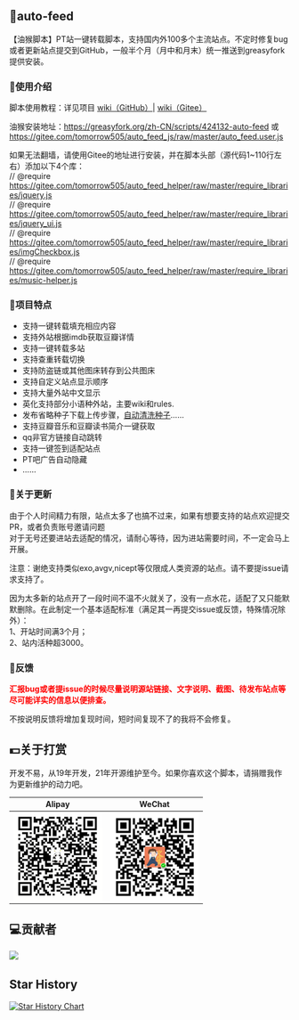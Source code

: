 ## 📝auto-feed
【油猴脚本】PT站一键转载脚本，支持国内外100多个主流站点。不定时修复bug或者更新站点提交到GitHub，一般半个月（月中和月末）统一推送到greasyfork提供安装。

### 📖使用介绍
脚本使用教程：详见项目 [wiki（GitHub）](https://github.com/tomorrow505/auto_feed_js/wiki)| [wiki（Gitee）](https://gitee.com/tomorrow505/auto_feed_js/wikis/Home)

油猴安装地址：https://greasyfork.org/zh-CN/scripts/424132-auto-feed 或 https://gitee.com/tomorrow505/auto_feed_js/raw/master/auto_feed.user.js

如果无法翻墙，请使用Gitee的地址进行安装，并在脚本头部（源代码1~110行左右）添加以下4个库：<br>
// @require      https://gitee.com/tomorrow505/auto_feed_helper/raw/master/require_libraries/jquery.js <br>
// @require      https://gitee.com/tomorrow505/auto_feed_helper/raw/master/require_libraries/jquery_ui.js <br>
// @require      https://gitee.com/tomorrow505/auto_feed_helper/raw/master/require_libraries/imgCheckbox.js <br>
// @require      https://gitee.com/tomorrow505/auto_feed_helper/raw/master/require_libraries/music-helper.js <br>
 
### 👀项目特点
+ 支持一键转载填充相应内容
+ 支持外站根据imdb获取豆瓣详情
+ 支持一键转载多站
+ 支持查重转载切换
+ 支持防盗链或其他图床转存到公共图床
+ 支持自定义站点显示顺序
+ 支持大量外站中文显示
+ 英化支持部分小语种外站，主要wiki和rules.
+ 发布省略种子下载上传步骤，[自动清洗种子](https://github.com/tomorrow505/auto_feed_js/wiki/%E6%B8%85%E6%B4%97%E7%A7%8D%E5%AD%90-%E8%87%AA%E5%8A%A8%E4%B8%8B%E8%BD%BD%E5%8F%91%E5%B8%83%E7%9A%84%E7%A7%8D%E5%AD%90)……
+ 支持豆瓣音乐和豆瓣读书简介一键获取
+ qq非官方链接自动跳转
+ 支持一键签到适配站点
+ PT吧广告自动隐藏
+ ……

### 📢关于更新

由于个人时间精力有限，站点太多了也搞不过来，如果有想要支持的站点欢迎提交PR，或者负责账号邀请问题<br>
对于无号还要进站去适配的情况，请耐心等待，因为进站需要时间，不一定会马上开展。

注意：谢绝支持类似exo,avgv,nicept等仅限成人类资源的站点。请不要提issue请求支持了。

因为太多新的站点开了一段时间不温不火就关了，没有一点水花，适配了又只能默默删除。在此制定一个基本适配标准（满足其一再提交issue或反馈，特殊情况除外）：<br>
1、开站时间满3个月；<br>
2、站内活种超3000。<br>

### 🐛反馈

<font color="red"><b>汇报bug或者提issue的时候尽量说明源站链接、文字说明、截图、待发布站点等尽可能详实的信息以便排查。</b></font>

不按说明反馈将增加复现时间，短时间复现不了的我将不会修复。

## 💵关于打赏

开发不易，从19年开发，21年开源维护至今。如果你喜欢这个脚本，请捐赠我作为更新维护的动力吧。

|                   Alipay                    |                     WeChat                     |
| :-----------------------------------------: | :--------------------------------------------: |
| <img src="https://github.com/tomorrow505/tomorrow505.github.io/blob/master/img/ali_pay.png" width = "160" height = "160" alt="支付宝" align=center /> | <img src="https://github.com/tomorrow505/tomorrow505.github.io/blob/master/img/wechat_pay.png" width = "160" height = "160" alt="微信" align=center /> |

 ## 💻贡献者

<a href="https://github.com/eryajf/learn-github/graphs/contributors">
  <img src="https://contrib.rocks/image?repo=tomorrow505/auto_feed_js" />
</a>

## Star History

[![Star History Chart](https://api.star-history.com/svg?repos=tomorrow505/auto_feed_js&type=Date)](https://star-history.com/#tomorrow505/auto_feed_js&Date)

